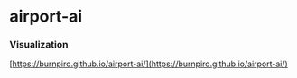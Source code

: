 # airport-ai

### Visualization

[https://burnpiro.github.io/airport-ai/](https://burnpiro.github.io/airport-ai/)
